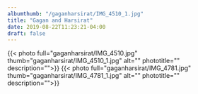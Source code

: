 ```yaml
---
albumthumb: "/gaganharsirat/IMG_4510_1.jpg"
title: "Gagan and Harsirat"
date: 2019-08-22T11:23:21-04:00
draft: false
---
```



{{< photo full="gaganharsirat/IMG_4510.jpg" thumb="gaganharsirat/IMG_4510_1.jpg" alt="" phototitle="" description="">}}
{{< photo full="gaganharsirat/IMG_4781.jpg" thumb="gaganharsirat/IMG_4781_1.jpg" alt="" phototitle="" description="">}}